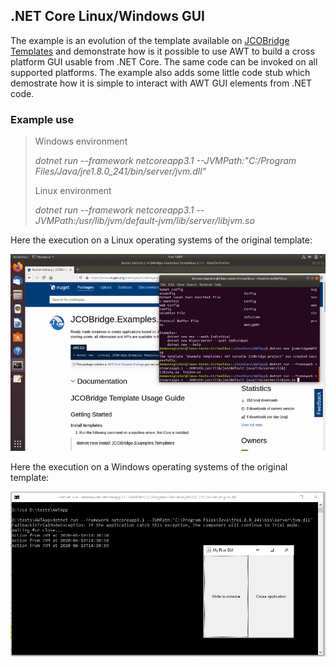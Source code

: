 ## .NET Core Linux/Windows GUI

The example is an evolution of the template available on [JCOBridge Templates](https://www.nuget.org/packages/JCOBridge.Examples.Templates/) and demonstrate how is it possible to use AWT to build a cross platform GUI usable from .NET Core.
The same code can be invoked on all supported platforms.
The example also adds some little code stub which demostrate how it is simple to interact with AWT GUI elements from .NET code.

### Example use

> Windows environment
> 
> *dotnet run --framework netcoreapp3.1 --JVMPath:"C:/Program Files/Java/jre1.8.0_241/bin/server/jvm.dll"*
>
> Linux environment
>
> *dotnet run --framework netcoreapp3.1 --JVMPath:/usr/lib/jvm/default-jvm/lib/server/libjvm.so*
>

Here the execution on a Linux operating systems of the original template:

![Alt text](images/execution.gif?raw=true "Linux Execution")

Here the execution on a Windows operating systems of the original template:

![Alt text](images/AWTAppExample.png?raw=true "Windows Execution 1")



